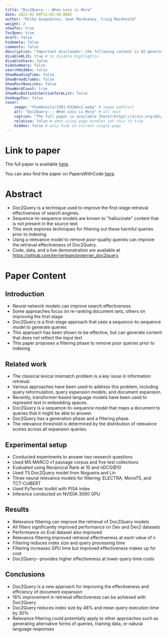 ```yaml
---
title: "Doc2Query--: When Less is More"
date: 2023-01-09T11:02:49.000Z
author: "Mitko Gospodinov, Sean MacAvaney, Craig Macdonald"
weight: 2
showToc: true
TocOpen: true
draft: false
hidemeta: false
comments: false
description: "Important disclaimer: the following content is AI-generated, please make sure to fact check the presented information by reading the full paper."
disableHLJS: true # to disable highlightjs
disableShare: false
hideSummary: false
searchHidden: false
ShowReadingTime: false
ShowBreadCrumbs: false
ShowPostNavLinks: false
ShowWordCount: true
ShowRssButtonInSectionTermList: false
UseHugoToc: false
cover:
    image: "thumbnails/2301-03266v2.webp" # image path/url
    alt: "Doc2Query--: When Less is More" # alt text
    caption: "The full paper is available [here](https://arxiv.org/abs/2301.03266)." # display caption under cover
    relative: false # when using page bundles set this to true
    hidden: false # only hide on current single page
---
```


# Link to paper
The full paper is available [here](https://arxiv.org/abs/2301.03266).

You can also find the paper on PapersWithCode [here](https://paperswithcode.com/paper/doc2query-when-less-is-more).

# Abstract
- Doc2Query is a technique used to improve the first-stage retrieval effectiveness of search engines.
- Sequence-to-sequence models are known to "hallucinate" content that is not present in the source text.
- This work explores techniques for filtering out these harmful queries prior to indexing.
- Using a relevance model to remove poor-quality queries can improve the retrieval effectiveness of Doc2Query.
- Code, data, and a live demonstration are available at https://github.com/terrierteam/pyterrier_doc2query.

# Paper Content

## Introduction
- Neural network models can improve search effectiveness
- Some approaches focus on re-ranking document sets, others on improving the first stage
- Doc2Query is a first-stage approach that uses a sequence-to-sequence model to generate queries
- This approach has been shown to be effective, but can generate content that does not reflect the input text
- This paper proposes a filtering phase to remove poor queries prior to indexing

## Related work
- The classical lexical mismatch problem is a key issue in information retrieval.
- Various approaches have been used to address this problem, including query reformulation, query expansion models, and document expansion.
- Recently, transformer-based language models have been used to represent text in embedding spaces.
- Doc2Query is a sequence-to-sequence model that maps a document to queries that it might be able to answer.
- Doc2Query has a generation phase and a filtering phase.
- The relevance threshold is determined by the distribution of relevance scores across all expansion queries.

## Experimental setup
- Conducted experiments to answer two research questions
- Used MS MARCO v1 passage corpus and five test collections
- Evaluated using Reciprocal Rank at 10 and nDCG@10
- Used T5 Doc2Query model from Nogueira and Lin
- Three neural relevance models for filtering: ELECTRA, MonoT5, and TCT-ColBERT
- Used PyTerrier toolkit with PISA index
- Inference conducted on NVIDIA 3090 GPU

## Results
- Relevance filtering can improve the retrieval of Doc2Query models
- All filters significantly improved performance on Dev and Dev2 datasets
- Performance on Eval dataset also improved
- Relevance filtering improved retrieval effectiveness at each value of n
- Filtering reduces index size and query processing time
- Filtering increases GPU time but improved effectiveness makes up for cost
- Doc2Query--provides higher effectiveness at lower query-time costs

## Conclusions
- Doc2Query is a new approach for improving the effectiveness and efficiency of document expansion
- 16% improvement in retrieval effectiveness can be achieved with Doc2Query
- Doc2Query reduces index size by 48% and mean query execution time by 30%
- Relevance filtering could potentially apply to other approaches such as generating alternative forms of queries, training data, or natural language responses
